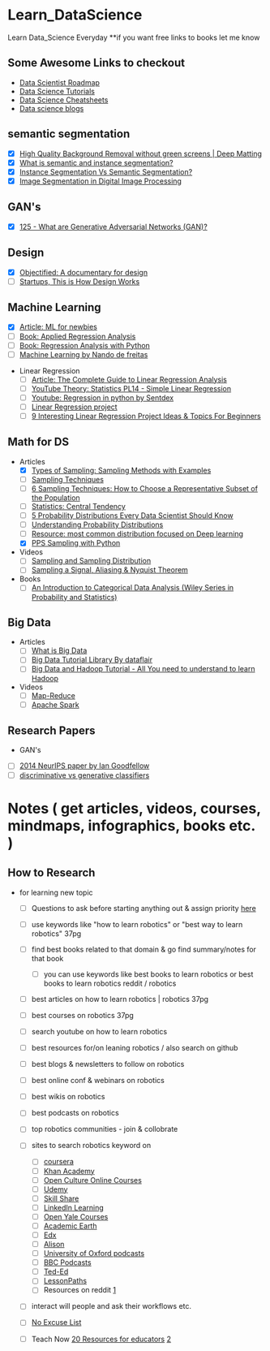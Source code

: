 # Learn_DataScience
Learn Data_Science Everyday
**if you want free links to books let me know

## Some Awesome Links to checkout
 - [Data Scientist Roadmap](https://github.com/MrMimic/data-scientist-roadmap)
 - [Data Science Tutorials](https://github.com/datasciencescoop/Data-Science-Tutorials)
 - [Data Science Cheatsheets](https://github.com/FavioVazquez/ds-cheatsheets)
 - [Data science blogs](https://github.com/rushter/data-science-blogs)

## semantic segmentation 
  - [x] [High Quality Background Removal without green screens | Deep Matting ](https://www.youtube.com/watch?v=rUo0wuVyefU)
  - [x] [What is semantic and instance segmentation?](https://www.youtube.com/watch?v=VjK3hCnj8xA)
  - [x] [Instance Segmentation Vs Semantic Segmentation?](https://www.youtube.com/watch?v=ms3pfHltJac)
  - [x] [Image Segmentation in Digital Image Processing ](https://www.youtube.com/watch?v=UqzGF2OzypI)

## GAN's

 - [x] [125 - What are Generative Adversarial Networks (GAN)?](https://www.youtube.com/watch?v=xBX2VlDgd4I&list=PLZsOBAyNTZwboR4_xj-n3K6XBTweC4YVD&index=1)

## Design

 - [x] [Objectified: A documentary for design](http://documentaryheaven.com/objectified/)
 - [ ] [Startups, This is How Design Works](https://startupsthisishowdesignworks.com/)

## Machine Learning
 - [X]  [Article: ML for newbies](https://medium.com/towards-artificial-intelligence/machine-learning-algorithms-for-beginners-with-python-code-examples-ml-19c6afd60daa)
 - [ ] [Book: Applied Regression Analysis](https://www.wiley.com/en-us/Applied+Regression+Analysis%2C+3rd+Edition-p-9780471170822)
 - [ ] [Book: Regression Analysis with Python](https://www.amazon.in/Regression-Analysis-Python-Luca-Massaron/dp/1785286315)
 - [ ] [Machine Learning by Nando de freitas](https://www.youtube.com/watch?v=pid0lUH467o&list=PLE6Wd9FR--Ecf_5nCbnSQMHqORpiChfJf)
 - Linear Regression
    - [ ] [Article: The Complete Guide to Linear Regression Analysis]( https://towardsdatascience.com/the-complete-guide-to-linear-regression-analysis-38a421a89dc2 ) 
    - [ ] [YouTube Theory: Statistics PL14 - Simple Linear Regression]( https://www.youtube.com/playlist?list=PLIeGtxpvyG-LoKUpV0fSY8BGKIMIdmfCi )
    - [ ] [Youtube: Regression in python by Sentdex]( https://www.youtube.com/watch?v=JcI5Vnw0b2c&list=PLQVvvaa0QuDfKTOs3Keq_kaG2P55YRn5v&index=3&t=0s )
    - [ ] [Linear Regression project]( https://www.kaggle.com/foxtreme/linear-regression-project )
    - [ ] [9 Interesting Linear Regression Project Ideas & Topics For Beginners]( https://www.upgrad.com/blog/linear-regression-project-ideas-topics-for-beginners/ )
      
## Math for DS
  - Articles
      - [X] [Types of Sampling: Sampling Methods with Examples]( https://www.questionpro.com/blog/types-of-sampling-for-social-research/ ) 
      - [ ] [Sampling Techniques]( https://towardsdatascience.com/sampling-techniques-a4e34111d808 )
      - [ ] [6 Sampling Techniques: How to Choose a Representative Subset of the Population](https://humansofdata.atlan.com/2017/07/6-sampling-techniques-choose-representative-subset/)
      - [ ] [Statistics: Central Tendency](https://towardsdatascience.com/statistics-central-tendency-5e514a2f98fd)
      - [ ] [5 Probability Distributions Every Data Scientist Should Know](https://www.kdnuggets.com/2019/07/5-probability-distributions-every-data-scientist-should-know.html)
      - [ ] [Understanding Probability Distributions](https://statisticsbyjim.com/basics/probability-distributions/#comment-6509)
      - [ ] [Resource: most common distribution focused on Deep learning](https://github.com/graykode/distribution-is-all-you-need)
      - [x] [PPS Sampling with Python](https://medium.com/@chaayushmalik/pps-sampling-in-python-b5d5d4a8bdf7)
  - Videos
      - [ ] [Sampling and Sampling Distribution]( https://www.youtube.com/playlist?list=PLIeGtxpvyG-KdXH-P5N4hMFoyYjbaRiR0 )
      - [ ] [Sampling a Signal, Aliasing & Nyquist Theorem](https://www.youtube.com/watch?v=yWqrx08UeUs)
  - Books
      - [ ] [An Introduction to Categorical Data Analysis (Wiley Series in Probability and Statistics)]( https://www.amazon.in/Introduction-Categorical-Analysis-Probability-Statistics/dp/1119405262/ref=pd_lpo_14_t_0/258-0493293-2503918?_encoding=UTF8&pd_rd_i=1119405262&pd_rd_r=d24afc32-bec4-4819-8d69-a2c985130e17&pd_rd_w=BLmBC&pd_rd_wg=EzuKH&pf_rd_p=5a903e39-3cff-40f0-9a69-33552e242181&pf_rd_r=CKT7WT285645YQZGBEVX&psc=1&refRID=CKT7WT285645YQZGBEVX)

## Big Data
  - Articles
      - [ ] [What is Big Data]( https://data-flair.training/blogs/what-is-big-data/ ) 
      - [ ] [Big Data Tutorial Library By dataflair]( https://data-flair.training/blogs/big-data-tutorials-home/ )
      - [ ] [Big Data and Hadoop Tutorial - All You need to understand to learn Hadoop](https://www.simplilearn.com/introduction-to-big-data-hadoop-developer-tutorial)
  - Videos
      - [ ] [Map-Reduce]( https://www.youtube.com/watch?v=cvhKoniK5Uo )
      - [ ] [Apache Spark](https://www.youtube.com/watch?v=tDVPcqGpEnM)
  
## Research Papers
  - GAN's
   - [ ] [2014 NeurIPS paper by Ian Goodfellow](https://papers.nips.cc/paper/5423-generative-adversarial-nets.pdf)
   - [ ] [discriminative vs generative classifiers](https://papers.nips.cc/paper/2020-on-discriminative-vs-generative-classifiers-a-comparison-of-logistic-regression-and-naive-bayes)

# Notes ( get articles, videos, courses, mindmaps, infographics, books etc. ) 
## How to Research
  - for learning new topic
     - [ ] Questions to ask before starting anything out & assign priority [here](https://wabisabilearning.com/blogs/inquiry/10-self-directed-learning-questions)
     - [ ] use keywords like "how to learn robotics" or "best way to learn robotics" 37pg
     - [ ] find best books related to that domain & go find summary/notes for that book
       -  [ ] you can use keywords like best books to learn robotics or best books to learn robotics reddit / robotics
     - [ ] best articles on how to learn robotics | robotics 37pg
     - [ ] best courses on robotics 37pg
     - [ ] search youtube on how to learn robotics
     - [ ] best resources for/on leaning robotics / also search on github
     - [ ] best blogs & newsletters to follow on robotics
     - [ ] best online conf & webinars on robotics
     - [ ] best wikis on robotics
     - [ ] best podcasts on robotics
     - [ ] top robotics communities - join & collobrate
     - [ ] sites to search robotics keyword on
       - [ ] [coursera](https://www.coursera.org)
       - [ ] [Khan Academy](https://www.khanacademy.org/)
       - [ ] [Open Culture Online Courses](http://www.openculture.com/freeonlinecourses)
       - [ ] [Udemy](https://www.udemy.com)
       - [ ] [Skill Share](https://www.skillshare.com/)
       - [ ] [LinkedIn Learning](https://www.lynda.com)
       - [ ] [Open Yale Courses](https://oyc.yale.edu/)
       - [ ] [Academic Earth](http://academicearth.org/)
       - [ ] [Edx](https://www.edx.org)
       - [ ] [Alison](https://www.alison.com)
       - [ ] [University of Oxford podcasts](http://podcasts.ox.ac.uk/series)
       - [ ] [BBC Podcasts](https://www.bbc.co.uk/podcasts/series/forum)
       - [ ] [Ted-Ed](https://ed.ted.com/)
       - [ ] [LessonPaths](http://www.lessonpaths.com/categories/browsePlaylists/academic)
       - [ ] Resources on reddit [1](https://www.reddit.com/r/reddit.com/comments/cktxy/reddit_lets_compile_a_list_of_the_best_online/)
     - [ ] interact will people and ask their workflows etc.
     - [ ] [No Excuse List](http://www.noexcuselist.com/)
     - [ ] Teach Now [20 Resources for educators](https://medium.com/the-faculty/free-online-tools-for-remote-teaching-ba6aa4447c24) [2](https://www.learnupon.com/blog/elearning-resources-guide/)

   

